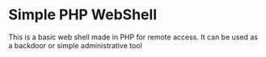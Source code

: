 # Simple PHP WebShell

This is a basic web shell made in PHP for remote access. It can be used as a backdoor or simple administrative tool
